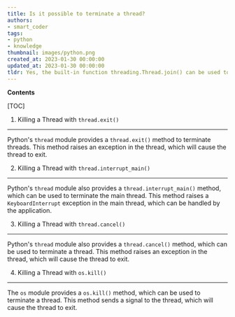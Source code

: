 ```yaml
---
title: Is it possible to terminate a thread?
authors:
- smart_coder
tags:
- python
- knowledge
thumbnail: images/python.png
created_at: 2023-01-30 00:00:00
updated_at: 2023-01-30 00:00:00
tldr: Yes, the built-in function threading.Thread.join() can be used to terminate a thread in Python.
---
```


**Contents**

[TOC]

1. Killing a Thread with `thread.exit()`
---------------------------------------
Python's `thread` module provides a `thread.exit()` method to terminate threads. This method raises an exception in the thread, which will cause the thread to exit.

2. Killing a Thread with `thread.interrupt_main()`
--------------------------------------------------
Python's `thread` module also provides a `thread.interrupt_main()` method, which can be used to terminate the main thread. This method raises a `KeyboardInterrupt` exception in the main thread, which can be handled by the application.

3. Killing a Thread with `thread.cancel()`
-----------------------------------------
Python's `thread` module also provides a `thread.cancel()` method, which can be used to terminate a thread. This method raises an exception in the thread, which will cause the thread to exit.

4. Killing a Thread with `os.kill()`
------------------------------------
The `os` module provides a `os.kill()` method, which can be used to terminate a thread. This method sends a signal to the thread, which will cause the thread to exit.
